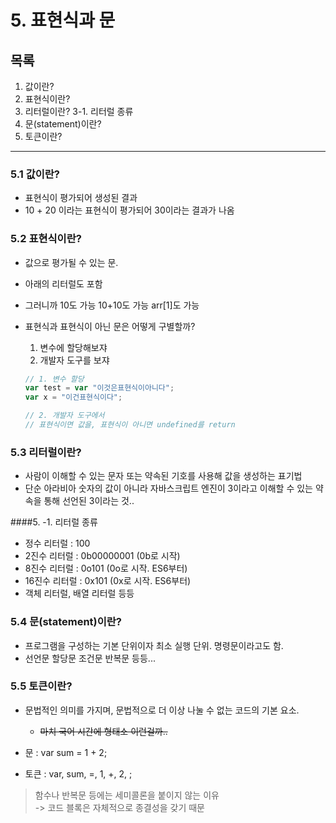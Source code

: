 # 5. 표현식과 문

## 목록

1.  값이란?
2.  표현식이란?
3.  리터럴이란? 3-1. 리터럴 종류
4.  문(statement)이란?
5.  토큰이란?

---

### 5.1 값이란?

- 표현식이 평가되어 생성된 결과
- 10 + 20 이라는 표현식이 평가되어 30이라는 결과가 나옴

### 5.2 표현식이란?

- 값으로 평가될 수 있는 문.
- 아래의 리터럴도 포함
- 그러니까 10도 가능 10+10도 가능 arr[1]도 가능
- 표현식과 표현식이 아닌 문은 어떻게 구별할까?

  1.  변수에 할당해보쟈
  2.  개발자 도구를 보쟈

  ```js
  // 1. 변수 할당
  var test = var "이것은표현식이아니다";
  var x = "이건표현식이다";

  // 2. 개발자 도구에서
  // 표현식이면 값을, 표현식이 아니면 undefined를 return
  ```

### 5.3 리터럴이란?

- 사람이 이해할 수 있는 문자 또는 약속된 기호를 사용해 값을 생성하는 표기법
- 단순 아라비아 숫자의 값이 아니라 자바스크립트 엔진이 3이라고 이해할 수 있는 약속을 통해 선언된 3이라는 것..

####5. -1. 리터럴 종류

- 정수 리터럴 : 100
- 2진수 리터럴 : 0b00000001 (0b로 시작)
- 8진수 리터럴 : 0o101 (0o로 시작. ES6부터)
- 16진수 리터럴 : 0x101 (0x로 시작. ES6부터)
- 객체 리터럴, 배열 리터럴 등등

### 5.4 문(statement)이란?

- 프로그램을 구성하는 기본 단위이자 최소 실행 단위. 명령문이라고도 함.
- 선언문 할당문 조건문 반복문 등등...

### 5.5 토큰이란?

- 문법적인 의미를 가지며, 문법적으로 더 이상 나눌 수 없는 코드의 기본 요소.

  - ~~마치 국어 시간에 형태소 이런걸까..~~

- 문 : var sum = 1 + 2;
- 토큰 : var, sum, =, 1, +, 2, ;

> 함수나 반복문 등에는 세미콜론을 붙이지 않는 이유<br>
> -> 코드 블록은 자체적으로 종결성을 갖기 때문
